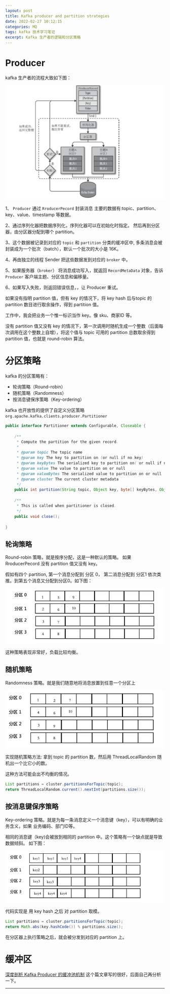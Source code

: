 ```yaml
---
layout: post
title: Kafka producer and partition strategies
date: 2022-02-27 10:12:15
categories: MQ  
tags: kafka 技术学习笔记
excerpt: Kafka 生产者的逻辑和分区策略
---
```


# Producer

kafka 生产者的流程大致如下图：

![](/assets/mq/kafka-mq-2023-02-17-22-07-19.png)


1、 `Producer` 通过 `RroducerPecord` 封装消息 主要的数据有:topic、partition、key、value、timestamp 等数据。
 
2、通过序列化器把数据序列化，序列化器可以在初始化时指定。 然后再到分区器，由分区器分配到哪个 partition。

3、这个数据被记录到对应的 `topic` 和 `partition` 分类的缓冲区中, 多条消息会被封装成为一个批次（batch），默认一个批次的大小是 16K。 

4、再由独立的线程 Sender 把这些数据发到对应的 `broker` 中。

5、如果服务器（`broker`） 将消息成功写入，就返回 `RecordMetaData` 对象，告诉 `Producer` 客户端主题、分区信息和偏移量。 

6、如果写入失败，则返回错误信息，，让 Producer 重试。 

如果没有指明 partition 值，但有 key 的情况下，将 key hash 后与topic 的 partition 数目进行取余操作，得到 partition 值。

工作中，我会把业务一个惟一标识当作 key。像 sku、商家ID 等。 

没有 partition 值又没有 key 的情况下，第一次调用时随机生成一个整数（后面每次调用在这个整数上自增），将这个值与 topic 可用的 partition 总数取余得到 partition 值，也就是 round-robin 算法。


# 分区策略

 kafka 的分区策略有：

 - 轮询策略（Round-robin）
 - 随机策略（Randomness）
 - 按消息键保序策略（Key-ordering）

kafka 也开放性的提供了自定义分区策略 `org.apache.kafka.clients.producer.Partitioner`

```java
public interface Partitioner extends Configurable, Closeable {

    /**
     * Compute the partition for the given record.
     *
     * @param topic The topic name
     * @param key The key to partition on (or null if no key)
     * @param keyBytes The serialized key to partition on( or null if no key)
     * @param value The value to partition on or null
     * @param valueBytes The serialized value to partition on or null
     * @param cluster The current cluster metadata
     */
    public int partition(String topic, Object key, byte[] keyBytes, Object value, byte[] valueBytes, Cluster cluster);

    /**
     * This is called when partitioner is closed.
     */
    public void close();

}

```

## 轮询策略

Round-robin 策略，就是按序分配，这是一种默认的策略。 如果 RroducerPecord 没有 partition 值又没有 key。

假如有四个 partition, 第一个消息分配到 分区 0， 第二消息分配到 分区1 依次类推。到第五个消息又分配到分区0。如下图： 

![](/assets/mq/kafka-mq-2023-02-28-18-05-23.png)

这种策略表现非常好，负载比较均衡。

## 随机策略

Randomness 策略。就是我们随意地将消息放置到任意一个分区上

![](/assets/mq/kafka-mq-2023-02-28-18-16-58.png)

实现随机策略方法: 拿到 topic 的 partition 数，然后用  ThreadLocalRandom 随机出一个比它小的数。

这种方法可能会出不均衡的情况。

```java
List partitions = cluster.partitionsForTopic(topic);
return ThreadLocalRandom.current().nextInt(partitions.size());
```
## 按消息键保序策略

Key-ordering 策略。就是为每一条消息定义一个消息键（key），可以有明确的业务含义，如果 业务编码、部门ID等。 

相同的消息键（key)会被放到相同的 partition 中。这个策略有一个缺点就是导致数据倾斜。 如下图：

![](/assets/mq/kafka-mq-2023-02-28-18-29-52.png)

代码实现是 用 key hash 之后 对 partition 取模。

```java
List partitions = cluster.partitionsForTopic(topic);
return Math.abs(key.hashCode()) % partitions.size();
```
在分区器上执行策略之后，就会被分发到对应的 partition 上。

# 缓冲区 

 [深度剖析 Kafka Producer 的缓冲池机制](https://cloud.tencent.com/developer/article/1698563)
这个篇文章写的很好，后面自己再分析一下。

--- 

